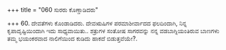 +++
title = "060 ಸುರರು ಕೊಣ್ಡಾಡಿದರು"

+++
60. ದೇವತೆಗಳು ಕೊಂಡಾಡಿದರು. ದೇವಋಷಿಗಳ ಪರಮಾಶೀರ್ವಾದದ ಫಲದಿಂದಾಗಿ, ನಿನ್ನ ಕೃಪಾದೃಷ್ಟಿಯಿಂದಾಗಿ ಇದು ಸಾಧ್ಯವಾಯಿತು.. ಶತ್ರುಗಳ ಸಂತೋಷ ಸಾಗರವನ್ನು ನನ್ನ ವಡಬಾಗ್ನಿಯಂತಿರುವ ಬಾಣಗಳು  ತಮ್ಮ ಭಯಂಕರವಾದ ನಾಲಿಗೆಯಿಂದ ಕುಡಿದು ಹಾಕದೆ ಬಿಡುತ್ತವೆಯೇ?.
